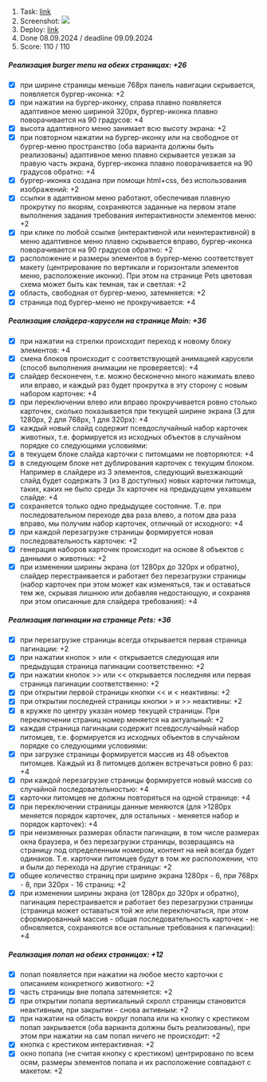 1. Task: [link](https://github.com/rolling-scopes-school/tasks/blob/master/tasks/shelter/shelter-part3.md)
2. Screenshot: [<img src="https://rolling-scopes-school.github.io/peccopa-JSFEPRESCHOOL2024Q2/shelter/screen.jpg">](https://rolling-scopes-school.github.io/peccopa-JSFEPRESCHOOL2024Q2/shelter/)
3. Deploy: [link](https://rolling-scopes-school.github.io/peccopa-JSFEPRESCHOOL2024Q2/shelter/)
4. Done 08.09.2024 / deadline 09.09.2024
5. Score: 110 / 110

##### Реализация burger menu на обеих страницах: +26

- [x] при ширине страницы меньше 768рх панель навигации скрывается, появляется бургер-иконка: +2
- [x] при нажатии на бургер-иконку, справа плавно появляется адаптивное меню шириной 320px, бургер-иконка плавно поворачивается на 90 градусов: +4
- [x] высота адаптивного меню занимает всю высоту экрана: +2
- [x] при повторном нажатии на бургер-иконку или на свободное от бургер-меню пространство (оба варианта должны быть реализованы) адаптивное меню плавно скрывается уезжая за правую часть экрана, бургер-иконка плавно поворачивается на 90 градусов обратно: +4
- [x] бургер-иконка создана при помощи html+css, без использования изображений: +2
- [x] ссылки в адаптивном меню работают, обеспечивая плавную прокрутку по якорям, сохраняются заданные на первом этапе выполнения задания требования интерактивности элементов меню: +2
- [x] при клике по любой ссылке (интерактивной или неинтерактивной) в меню адаптивное меню плавно скрывается вправо, бургер-иконка поворачивается на 90 градусов обратно: +2
- [x] расположение и размеры элементов в бургер-меню соответствует макету (центрирование по вертикали и горизонтали элементов меню, расположение иконки). При этом на странице Pets цветовая схема может быть как темная, так и светлая: +2
- [x] область, свободная от бургер-меню, затемняется: +2
- [x] страница под бургер-меню не прокручивается: +4

##### Реализация слайдера-карусели на странице Main: +36

- [x] при нажатии на стрелки происходит переход к новому блоку элементов: +4
- [x] смена блоков происходит с соответствующей анимацией карусели (способ выполнения анимации не проверяется): +4
- [x] слайдер бесконечен, т.е. можно бесконечно много нажимать влево или вправо, и каждый раз будет прокрутка в эту сторону с новым набором карточек: +4
- [x] при переключении влево или вправо прокручивается ровно столько карточек, сколько показывается при текущей ширине экрана (3 для 1280px, 2 для 768px, 1 для 320px): +4
- [x] каждый новый слайд содержит псевдослучайный набор карточек животных, т.е. формируется из исходных объектов в случайном порядке со следующими условиями:
- [x] в текущем блоке слайда карточки с питомцами не повторяются: +4
- [x] в следующем блоке нет дублирования карточек с текущим блоком. Например в слайдере из 3 элементов, следующий выезжающий слайд будет содержать 3 (из 8 доступных) новых карточки питомца, таких, каких не было среди 3х карточек на предыдущем уехавшем слайде: +4
- [x] сохраняется только одно предыдущее состояние. Т.е. при последовательном переходе два раза влево, а потом два раза вправо, мы получим набор карточек, отличный от исходного: +4
- [x] при каждой перезагрузке страницы формируется новая последовательность карточек: +2
- [x] генерация наборов карточек происходит на основе 8 объектов с данными о животных: +2
- [x] при изменении ширины экрана (от 1280px до 320px и обратно), слайдер перестраивается и работает без перезагрузки страницы (набор карточек при этом может как изменяться, так и оставаться тем же, скрывая лишнюю или добавляя недостающую, и сохраняя при этом описанные для слайдера требования): +4

##### Реализация пагинации на странице Pets: +36

- [x] при перезагрузке страницы всегда открывается первая страница пагинации: +2
- [x] при нажатии кнопок > или < открывается следующая или предыдущая страница пагинации соответственно: +2
- [x] при нажатии кнопок >> или << открывается последняя или первая страница пагинации соответственно: +2
- [x] при открытии первой страницы кнопки << и < неактивны: +2
- [x] при открытии последней страницы кнопки > и >> неактивны: +2
- [x] в кружке по центру указан номер текущей страницы. При переключении страниц номер меняется на актуальный: +2
- [x] каждая страница пагинации содержит псевдослучайный набор питомцев, т.е. формируется из исходных объектов в случайном порядке со следующими условиями:
- [x] при загрузке страницы формируется массив из 48 объектов питомцев. Каждый из 8 питомцев должен встречаться ровно 6 раз: +4
- [x] при каждой перезагрузке страницы формируется новый массив со случайной последовательностью: +4
- [x] карточки питомцев не должны повторяться на одной странице: +4
- [x] при переключении страницы данные меняются (для >1280px меняется порядок карточек, для остальных - меняется набор и порядок карточек): +4
- [x] при неизменных размерах области пагинации, в том числе размерах окна браузера, и без перезагрузки страницы, возвращаясь на страницу под определенным номером, контент на ней всегда будет одинаков. Т.е. карточки питомцев будут в том же расположении, что и были до перехода на другие страницы: +2
- [x] общее количество страниц при ширине экрана 1280px - 6, при 768px - 8, при 320px - 16 страниц: +2
- [x] при изменении ширины экрана (от 1280px до 320px и обратно), пагинация перестраивается и работает без перезагрузки страницы (страница может оставаться той же или переключаться, при этом сформированный массив - общая последовательность карточек - не обновляется, сохраняются все остальные требования к пагинации): +4

##### Реализация попап на обеих страницах: +12

- [x] попап появляется при нажатии на любое место карточки с описанием конкретного животного: +2
- [x] часть страницы вне попапа затемняется: +2
- [x] при открытии попапа вертикальный скролл страницы становится неактивным, при закрытии - снова активным: +2
- [x] при нажатии на область вокруг попапа или на кнопку с крестиком попап закрывается (оба варианта должны быть реализованы), при этом при нажатии на сам попап ничего не происходит: +2
- [x] кнопка с крестиком интерактивная: +2
- [x] окно попапа (не считая кнопку с крестиком) центрировано по всем осям, размеры элементов попапа и их расположение совпадают с макетом: +2
